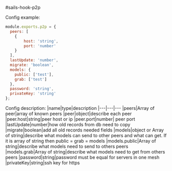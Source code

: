 #sails-hook-p2p

Config example:
```js
module.exports.p2p = {
  peers: [
    {
        host: 'string',
        port: 'number'
    }  
  ],
  lastUpdate: 'number',
  migrate: 'boolean',
  models: {
    public: ['test'],
    grab: ['test']
  },
  password: 'string',
  privateKey: 'string'
};
```

Config description:
|name|type|description
|---|---|---
|peers|Array of peer|array of known peers
|peer|object|describe each peer
|peer.host|string|peer host or ip
|peer.port|number| peer port
|lastUpdate|number|how old records from db need to copy
|migrate|boolean|add all old records needed fields
|models|object or Array of string|describe what models can send to other peers and what can get. If it is array of string then public = grab = models
|models.public|Array of string|describe what models need to send to others peers
|models.grab|Array of string|describe what models need to get from others peers
|password|string|password must be equal for servers in one mesh
|privateKey|string|ssh key for https
